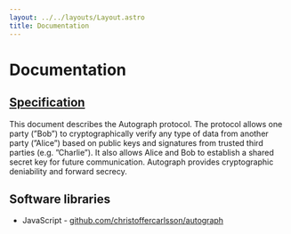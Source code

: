 ```yaml
---
layout: ../../layouts/Layout.astro
title: Documentation
---
```


# Documentation

## [Specification](/docs/specification)

This document describes the Autograph protocol. The protocol allows one party
(”Bob”) to cryptographically verify any type of data from another party
(”Alice”) based on public keys and signatures from trusted third parties (e.g.
”Charlie”). It also allows Alice and Bob to establish a shared secret key for
future communication. Autograph provides cryptographic deniability and forward
secrecy.

## Software libraries

- JavaScript -
  [github.com/christoffercarlsson/autograph](https://github.com/christoffercarlsson/autograph/tree/javascript)
